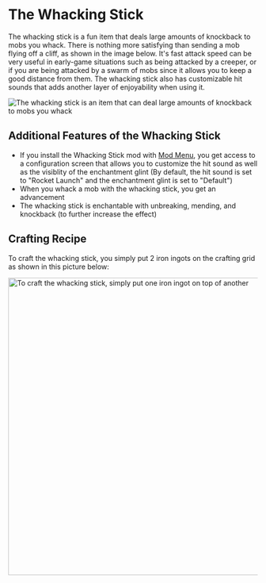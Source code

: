 # The Whacking Stick
The whacking stick is a fun item that deals large amounts of knockback to mobs you whack. There is nothing more satisfying than sending a mob flying off a cliff, as shown in the image below. It's fast attack speed can be very useful in early-game situations such as being attacked by a creeper, or if you are being attacked by a swarm of mobs since it allows you to keep a good distance from them. The whacking stick also has customizable hit sounds that adds another layer of enjoyability when using it.

![The whacking stick is an item that can deal large amounts of knockback to mobs you whack](https://cdn.modrinth.com/data/uPfDrXxK/images/23f4160ab0ec94536a5d30c44acb51624937f37f.png)


## Additional Features of the Whacking Stick
- If you install the Whacking Stick mod with [Mod Menu](https://modrinth.com/mod/modmenu), you get access to a configuration screen that allows you to customize the hit sound as well as the visiblity of the enchantment glint (By default, the hit sound is set to "Rocket Launch" and the enchantment glint is set to "Default")
- When you whack a mob with the whacking stick, you get an advancement
- The whacking stick is enchantable with unbreaking, mending, and knockback (to further increase the effect)

## Crafting Recipe
To craft the whacking stick, you simply put 2 iron ingots on the crafting grid as shown in this picture below:

<img src="https://cdn.modrinth.com/data/cached_images/081f46ca9959af9a19a8ef3c071e95232019c83e_0.webp" alt="To craft the whacking stick, simply put one iron ingot on top of another" width="600"/>
